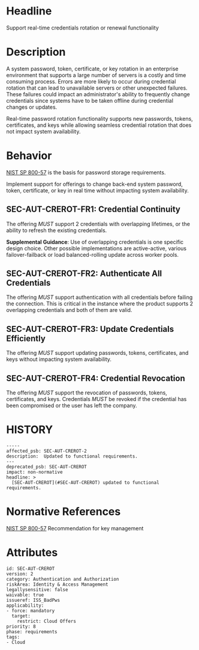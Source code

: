 # Headline

Support real-time credentials rotation or renewal functionality

# Description

A system password, token, certificate, or key rotation in an enterprise environment that supports a large number of servers is a costly and time consuming process. Errors are more likely to occur during credential rotation that can lead to unavailable servers or other unexpected failures. These failures could impact an administrator's ability to frequently change credentials since systems have to be taken offline during credential changes or updates.

Real-time password rotation functionality supports new passwords, tokens, certificates, and keys while allowing seamless credential rotation that does not impact system availability.

# Behavior

[NIST SP 800-57](https://nvlpubs.nist.gov/nistpubs/specialpublications/nist.sp.800-57pt1r4.pdf) is the basis for password storage requirements.

Implement support for offerings to change back-end system password, token, certificate, or key in real time without impacting system availability.

## SEC-AUT-CREROT-FR1: Credential Continuity

The offering _MUST_ support 2 credentials with overlapping lifetimes, or the ability to refresh the existing credentials.

**Supplemental Guidance**:  Use of overlapping credentials is one specific design choice.  Other possible implementations are active-active, various failover-failback or load balanced-rolling update across worker pools.

## SEC-AUT-CREROT-FR2: Authenticate All Credentials

The offering _MUST_ support authentication with all credentials before failing the connection.  This is critical in the instance where the product supports 2 overlapping credentials and both of them are valid.

## SEC-AUT-CREROT-FR3: Update Credentials Efficiently

The offering _MUST_ support updating passwords, tokens, certificates, and keys without impacting system availability.

## SEC-AUT-CREROT-FR4: Credential Revocation

The offering _MUST_ support the revocation of passwords, tokens, certificates, and keys.  Credentials _MUST_ be revoked if the credential has been compromised or the user has left the company.

# HISTORY

    -----
    affected_psb: SEC-AUT-CREROT-2
    description:  Updated to functional requirements.
    ---
    deprecated_psb: SEC-AUT-CREROT
    impact: non-normative
    headline: >
      [SEC-AUT-CREROT](#SEC-AUT-CREROT) updated to functional requirements.

# Normative References

[NIST SP 800-57](https://nvlpubs.nist.gov/nistpubs/specialpublications/nist.sp.800-57pt1r4.pdf) Recommendation for key management

# Attributes

    id: SEC-AUT-CREROT
    version: 2
    category: Authentication and Authorization
    riskArea: Identity & Access Management
    legallysensitive: false
    waivable: true
    issueref: ISS_BadPws
    applicability:
    - force: mandatory
      target:
        restrict: Cloud Offers
    priority: 8
    phase: requirements
    tags:
    - Cloud

